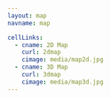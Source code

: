 ```yaml
---
layout: map
navname: map

cellLinks:
  - cname: 2D Map
    curl: 2dmap
    cimage: media/map2d.jpg
  - cname: 3D Map
    curl: 3dmap
    cimage: media/map3d.jpg
---
```

